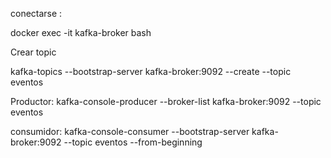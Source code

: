 conectarse :

docker exec -it kafka-broker bash

Crear topic 

kafka-topics --bootstrap-server kafka-broker:9092 --create --topic eventos


Productor:
kafka-console-producer --broker-list kafka-broker:9092 --topic eventos


consumidor: 
kafka-console-consumer --bootstrap-server kafka-broker:9092 --topic eventos --from-beginning
